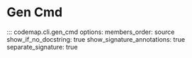 # Gen Cmd

::: codemap.cli.gen_cmd
    options:
      members_order: source
      show_if_no_docstring: true
      show_signature_annotations: true
      separate_signature: true


